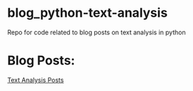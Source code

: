 # blog_python-text-analysis
Repo for code related to blog posts on text analysis in python
# Blog Posts:
[Text Analysis Posts](https://drdataanalysis.blogspot.com/search/label/Text%20Analysis)
